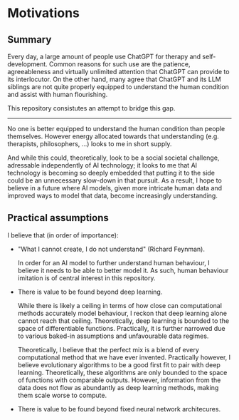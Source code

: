 # Motivations

## Summary

Every day, a large amount of people use ChatGPT for therapy and self-development. Common reasons for such use are the patience, agreeableness and virtually unlimited attention that ChatGPT can provide to its interlocutor. On the other hand, many agree that ChatGPT and its LLM siblings are not quite properly equipped to understand the human condition and assist with human flourishing.

This repository consistutes an attempt to bridge this gap.

---

No one is better equipped to understand the human condition than people themselves. However energy allocated towards that understanding (e.g. therapists, philosophers, ...) looks to me in short supply.

And while this could, theoretically, look to be a social societal challenge, adressable independently of AI technology; it looks to me that AI technology is becoming so deeply embedded that putting it to the side could be an unnecessary slow-down in that pursuit. As a result, I hope to believe in a future where AI models, given more intricate human data and improved ways to model that data, become increasingly understanding.

## Practical assumptions

I believe that (in order of importance):

- "What I cannot create, I do not understand" (Richard Feynman).

    In order for an AI model to further understand human behaviour, I believe it needs to be able to better model it. As such, human behaviour imitation is of central interest in this repository.

- There is value to be found beyond deep learning.

    While there is likely a ceiling in terms of how close can computational methods accurately model behaviour, I reckon that deep learning alone cannot reach that ceiling. Theoretically, deep learning is bounded to the space of differentiable functions. Practically, it is further narrowed due to various baked-in assumptions and unfavourable data regimes.

    Theoretically, I believe that the perfect mix is a blend of every computational method that we have ever invented. Practically however, I believe evolutionary algorithms to be a good first fit to pair with deep learning. Theoretically, these algorithms are only bounded to the space of functions with comparable outputs. However, information from the data does not flow as abundantly as deep learning methods, making them scale worse to compute.

- There is value to be found beyond fixed neural network architecures.
